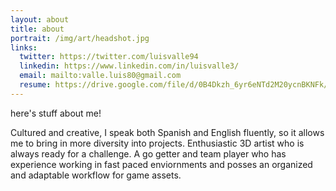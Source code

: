 ```yaml
---
layout: about
title: about
portrait: /img/art/headshot.jpg
links:
  twitter: https://twitter.com/luisvalle94
  linkedin: https://www.linkedin.com/in/luisvalle3/
  email: mailto:valle.luis80@gmail.com
  resume: https://drive.google.com/file/d/0B4Dkzh_6yr6eNTd2M20ycnBKNFk/view?usp=sharing
---
```


here's stuff about me!

Cultured and creative, I speak both Spanish and English fluently, so it allows me to bring in more diversity into projects. Enthusiastic 3D artist who is always ready for a challenge. A go getter and team player who has experience working in fast paced enviornments and posses an organized and adaptable workflow for game assets.
